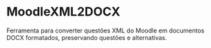 # MoodleXML2DOCX
Ferramenta para converter questões XML do Moodle em documentos DOCX formatados, preservando questões e alternativas.
